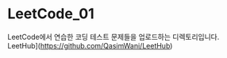 # LeetCode_01
LeetCode에서 연습한 코딩 테스트 문제들을 업로드하는 디렉토리입니다.  
LeetHub](https://github.com/QasimWani/LeetHub)
